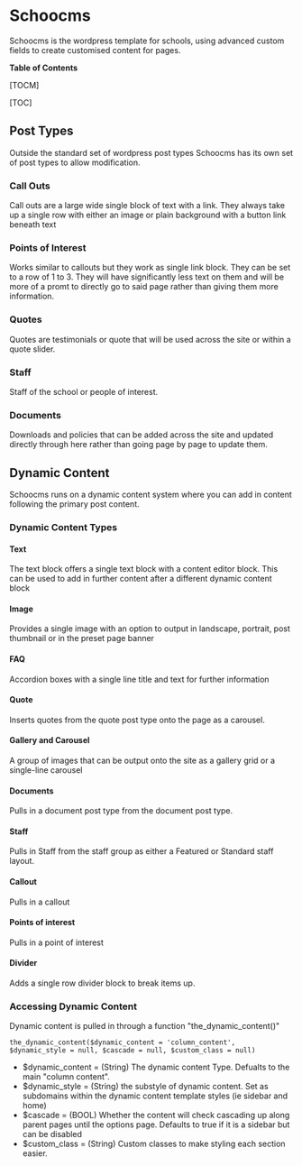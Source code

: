# Schoocms
Schoocms is the wordpress template for schools, using advanced custom fields to create customised content for pages.

**Table of Contents**

[TOCM]

[TOC]

## Post Types
Outside the standard set of wordpress post types Schoocms has its own set of post types to allow modification.
### Call Outs
Call outs are a large wide single block of text with a link. They always take up a single row with either an image or plain background with a button link beneath text
### Points of Interest
Works similar to callouts but they work as single link block. They can be set to a row of 1 to 3. They will have significantly less text on them and will be more of a promt to directly go to said page rather than giving them more information.
### Quotes
Quotes are testimonials or quote that will be used across the site or within a quote slider.
### Staff
Staff of the school or people of interest.
### Documents
Downloads and policies that can be added across the site and updated directly through here rather than going page by page to update them.

## Dynamic Content
Schoocms runs on a dynamic content system where you can add in content following the primary post content.
### Dynamic Content Types
#### Text
The text block offers a single text block with a content editor block. This can be used to add in further content after a different dynamic content block
#### Image
Provides a single image with an option to output in landscape, portrait, post thumbnail or in the preset page banner
#### FAQ
Accordion boxes with a single line title and text for further information
#### Quote
Inserts quotes from the quote post type onto the page as a carousel.
#### Gallery and Carousel
A group of images that can be output onto the site as a gallery grid or a single-line carousel
#### Documents
Pulls in a document post type from the document post type.
#### Staff
Pulls in Staff from the staff group as either a Featured or Standard staff layout.
#### Callout
Pulls in a callout
#### Points of interest
Pulls in a point of interest
#### Divider
Adds a single row divider block to break items up.
### Accessing Dynamic Content
Dynamic content is pulled in through a function "the_dynamic_content()"

    the_dynamic_content($dynamic_content = 'column_content', $dynamic_style = null, $cascade = null, $custom_class = null)

- $dynamic_content = (String) The dynamic content Type. Defualts to the main "column content".
- $dynamic_style = (String) the substyle of dynamic content. Set as subdomains within the dynamic content template styles (ie sidebar and home)
- $cascade = (BOOL) Whether the content will check cascading up along parent pages until the options page. Defaults to true if it is a sidebar but can be disabled
- $custom_class = (String) Custom classes to make styling each section easier.